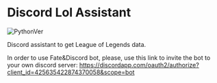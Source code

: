 # Discord Lol Assistant

![PythonVer](https://img.shields.io/badge/PythonVer-3.6-blue.svg)

Discord assistant to get League of Legends data.

In order to use Fate&Discord bot, please, use this link to invite the bot to your own discord server: https://discordapp.com/oauth2/authorize?client_id=425635422874370058&scope=bot
